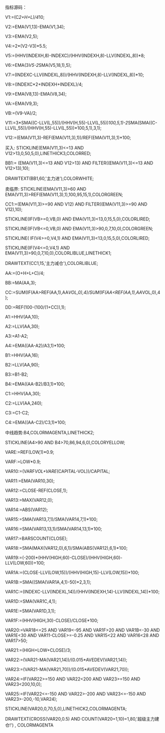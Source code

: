 指标源码：

V1:=(C*2+H+L)/4*10;

V2:=EMA(V1,13)-EMA(V1,34);

V3:=EMA(V2,5);

V4:=2*(V2-V3)*5.5;

V5:=(HHV(INDEXH,8)-INDEXC)/(HHV(INDEXH,8)-LLV(INDEXL,8))*8;

V6:=EMA(3*V5-2*SMA(V5,18,1),5);

V7:=(INDEXC-LLV(INDEXL,8))/(HHV(INDEXH,8)-LLV(INDEXL,8))*10;

V8:=(INDEXC*2+INDEXH+INDEXL)/4;

V9:=EMA(V8,13)-EMA(V8,34);

VA:=EMA(V9,3);

VB:=(V9-VA)/2;

V11:=3*SMA((C-LLV(L,55))/(HHV(H,55)-LLV(L,55))*100,5,1)-2*SMA(SMA((C-LLV(L,55))/(HHV(H,55)-LLV(L,55))*100,5,1),3,1);

V12:=(EMA(V11,3)-REF(EMA(V11,3),1))/REF(EMA(V11,3),1)*100;

买入: STICKLINE(EMA(V11,3)<=13 AND V12>13,0,50,5,0),LINETHICK3,COLORRED;

BB1:= (EMA(V11,3)<=13 AND V12>13) AND FILTER((EMA(V11,3)<=13 AND V12>13),10);

DRAWTEXT(BB1,60,'主力进'),COLORWHITE;

卖临界: STICKLINE(EMA(V11,3)>60 AND EMA(V11,3)>REF(EMA(V11,3),1),100,95,15,1),COLORGREEN;

CC1:=(EMA(V11,3)>=90 AND V12) AND FILTER((EMA(V11,3)>=90 AND V12),10);

STICKLINE(IF(VB>=0,VB,0) AND EMA(V11,3)<13,0,15,5,0),COLORLIRED;

STICKLINE(IF(VB<=0,VB,0) AND EMA(V11,3)>90,0,7,10,0),COLORGREEN;

STICKLINE( IF(V4>=0,V4,1) AND EMA(V11,3)<13,0,15,5,0),COLORLIRED;

STICKLINE(IF(V4<=0,V4,1) AND EMA(V11,3)>90,0,7,10,0),COLORLIBLUE,LINETHICK1;

DRAWTEXT(CC1,15,'主力减仓'),COLORLIBLUE;

AA:=(O+H+L+C)/4;

BB:=MA(AA,3);

CC:=SUM(IF(AA>REF(AA,1),AA*VOL,0),4)/SUM(IF(AA<REF(AA,1),AA*VOL,0),4);

DD:=REF(100-(100/(1+CC)),1);

A1:=HHV(AA,10);

A2:=LLV(AA,30);

A3:=A1-A2;

A4:=EMA((AA-A2)/A3,1)*100;

B1:=HHV(AA,16);

B2:=LLV(AA,90);

B3:=B1-B2;

B4:=EMA((AA-B2)/B3,1)*100;

C1:=HHV(AA,30);

C2:=LLV(AA,240);

C3:=C1-C2;

C4:=EMA((AA-C2)/C3,1)*100;

中线趋势:B4,COLORMAGENTA,LINETHICK2;

STICKLINE(A4>90 AND B4>70,86,94,6,0),COLORYELLOW;

VARE:=REF(LOW,1)*0.9;

VARF:=LOW*0.9;

VAR10:=(VARF*VOL+VARE*(CAPITAL-VOL))/CAPITAL;

VAR11:=EMA(VAR10,30);

VAR12:=CLOSE-REF(CLOSE,1);

VAR13:=MAX(VAR12,0);

VAR14:=ABS(VAR12);

VAR15:=SMA(VAR13,7,1)/SMA(VAR14,7,1)*100;

VAR16:=SMA(VAR13,13,1)/SMA(VAR14,13,1)*100;

VAR17:=BARSCOUNT(CLOSE);

VAR18:=SMA(MAX(VAR12,0),6,1)/SMA(ABS(VAR12),6,1)*100;

VAR19:=(-200)*(HHV(HIGH,60)-CLOSE)/(HHV(HIGH,60)-LLV(LOW,60))+100;

VAR1A:=(CLOSE-LLV(LOW,15))/(HHV(HIGH,15)-LLV(LOW,15))*100;

VAR1B:=SMA((SMA(VAR1A,4,1)-50)*2,3,1);

VAR1C:=(INDEXC-LLV(INDEXL,14))/(HHV(INDEXH,14)-LLV(INDEXL,14))*100;

VAR1D:=SMA(VAR1C,4,1);

VAR1E:=SMA(VAR1D,3,1);

VAR1F:=(HHV(HIGH,30)-CLOSE)/CLOSE*100;

VAR20:=VAR18<=25 AND VAR19<-95 AND VAR1F>20 AND VAR1B<-30 AND VAR1E<30 AND VAR11-CLOSE>=-0.25 AND VAR15<22 AND VAR16<28 AND VAR17>50;

VAR21:=(HIGH+LOW+CLOSE)/3;

VAR22:=(VAR21-MA(VAR21,14))/(0.015*AVEDEV(VAR21,14));

VAR23:=(VAR21-MA(VAR21,70))/(0.015*AVEDEV(VAR21,70));

VAR24:=IF(VAR22>=150 AND VAR22<200 AND VAR23>=150 AND VAR23<200,10,0);

VAR25:=IF(VAR22<=-150 AND VAR22>-200 AND VAR23<=-150 AND VAR23>-200,-10,VAR24);

STICKLINE(VAR20,0,70,5,0),LINETHICK2,COLORMAGENTA;

DRAWTEXT(CROSS(VAR20,0.5) AND COUNT(VAR20=1,10)=1,80,'超级主力建仓!') , COLORMAGENTA
